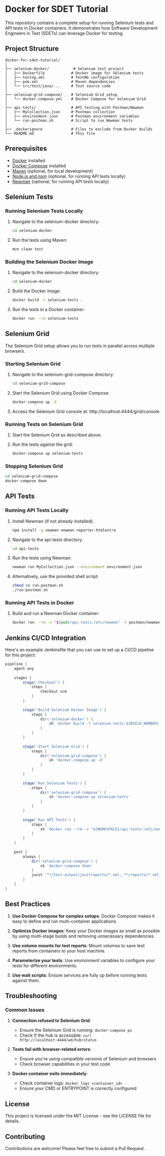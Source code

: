 # Docker for SDET Tutorial

This repository contains a complete setup for running Selenium tests and API tests in Docker containers. It demonstrates how Software Development Engineers in Test (SDETs) can leverage Docker for testing.

## Project Structure

```
docker-for-sdet-tutorial/
│
├── selenium-docker/           # Selenium test project
│   ├── Dockerfile            # Docker image for Selenium tests
│   ├── testng.xml            # TestNG configuration
│   ├── pom.xml               # Maven dependencies
│   └── src/test/java/...     # Test source code
│
├── selenium-grid-compose/    # Selenium Grid setup
│   └── docker-compose.yml    # Docker Compose for Selenium Grid
│
├── api-tests/                # API testing with Postman/Newman
│   ├── MyCollection.json     # Postman collection
│   ├── environment.json      # Postman environment variables
│   └── run-postman.sh        # Script to run Newman tests
│
├── .dockerignore             # Files to exclude from Docker builds
└── README.md                 # This file
```

## Prerequisites

- [Docker](https://www.docker.com/products/docker-desktop) installed
- [Docker Compose](https://docs.docker.com/compose/install/) installed
- [Maven](https://maven.apache.org/download.cgi) (optional, for local development)
- [Node.js and npm](https://nodejs.org/) (optional, for running API tests locally)
- [Newman](https://www.npmjs.com/package/newman) (optional, for running API tests locally)

## Selenium Tests

### Running Selenium Tests Locally

1. Navigate to the selenium-docker directory:
   ```bash
   cd selenium-docker
   ```

2. Run the tests using Maven:
   ```bash
   mvn clean test
   ```

### Building the Selenium Docker Image

1. Navigate to the selenium-docker directory:
   ```bash
   cd selenium-docker
   ```

2. Build the Docker image:
   ```bash
   docker build -t selenium-tests .
   ```

3. Run the tests in a Docker container:
   ```bash
   docker run --rm selenium-tests
   ```

## Selenium Grid

The Selenium Grid setup allows you to run tests in parallel across multiple browsers.

### Starting Selenium Grid

1. Navigate to the selenium-grid-compose directory:
   ```bash
   cd selenium-grid-compose
   ```

2. Start the Selenium Grid using Docker Compose:
   ```bash
   docker-compose up -d
   ```

3. Access the Selenium Grid console at: http://localhost:4444/grid/console

### Running Tests on Selenium Grid

1. Start the Selenium Grid as described above.

2. Run the tests against the grid:
   ```bash
   docker-compose up selenium-tests
   ```

### Stopping Selenium Grid

```bash
cd selenium-grid-compose
docker-compose down
```

## API Tests

### Running API Tests Locally

1. Install Newman (if not already installed):
   ```bash
   npm install -g newman newman-reporter-htmlextra
   ```

2. Navigate to the api-tests directory:
   ```bash
   cd api-tests
   ```

3. Run the tests using Newman:
   ```bash
   newman run MyCollection.json --environment environment.json
   ```

4. Alternatively, use the provided shell script:
   ```bash
   chmod +x run-postman.sh
   ./run-postman.sh
   ```

### Running API Tests in Docker

1. Build and run a Newman Docker container:
   ```bash
   docker run --rm -v "$(pwd)/api-tests:/etc/newman" -t postman/newman:alpine run MyCollection.json --environment environment.json
   ```

## Jenkins CI/CD Integration

Here's an example Jenkinsfile that you can use to set up a CI/CD pipeline for this project:

```groovy
pipeline {
    agent any
    
    stages {
        stage('Checkout') {
            steps {
                checkout scm
            }
        }
        
        stage('Build Selenium Docker Image') {
            steps {
                dir('selenium-docker') {
                    sh 'docker build -t selenium-tests:${BUILD_NUMBER} .'
                }
            }
        }
        
        stage('Start Selenium Grid') {
            steps {
                dir('selenium-grid-compose') {
                    sh 'docker-compose up -d'
                }
            }
        }
        
        stage('Run Selenium Tests') {
            steps {
                dir('selenium-grid-compose') {
                    sh 'docker-compose up selenium-tests'
                }
            }
        }
        
        stage('Run API Tests') {
            steps {
                sh 'docker run --rm -v "${WORKSPACE}/api-tests:/etc/newman" -t postman/newman:alpine run MyCollection.json --environment environment.json --reporters cli,junit --reporter-junit-export "reports/newman-report.xml"'
            }
        }
    }
    
    post {
        always {
            dir('selenium-grid-compose') {
                sh 'docker-compose down'
            }
            junit '**/test-output/junitreports/*.xml, **/reports/*.xml'
        }
    }
}
```

## Best Practices

1. **Use Docker Compose for complex setups**: Docker Compose makes it easy to define and run multi-container applications.

2. **Optimize Docker images**: Keep your Docker images as small as possible by using multi-stage builds and removing unnecessary dependencies.

3. **Use volume mounts for test reports**: Mount volumes to save test reports from containers to your host machine.

4. **Parameterize your tests**: Use environment variables to configure your tests for different environments.

5. **Use wait scripts**: Ensure services are fully up before running tests against them.

## Troubleshooting

### Common Issues

1. **Connection refused to Selenium Grid**:
   - Ensure the Selenium Grid is running: `docker-compose ps`
   - Check if the hub is accessible: `curl http://localhost:4444/wd/hub/status`

2. **Tests fail with browser-related errors**:
   - Ensure you're using compatible versions of Selenium and browsers
   - Check browser capabilities in your test code

3. **Docker container exits immediately**:
   - Check container logs: `docker logs <container_id>`
   - Ensure your CMD or ENTRYPOINT is correctly configured

## License

This project is licensed under the MIT License - see the LICENSE file for details.

## Contributing

Contributions are welcome! Please feel free to submit a Pull Request.